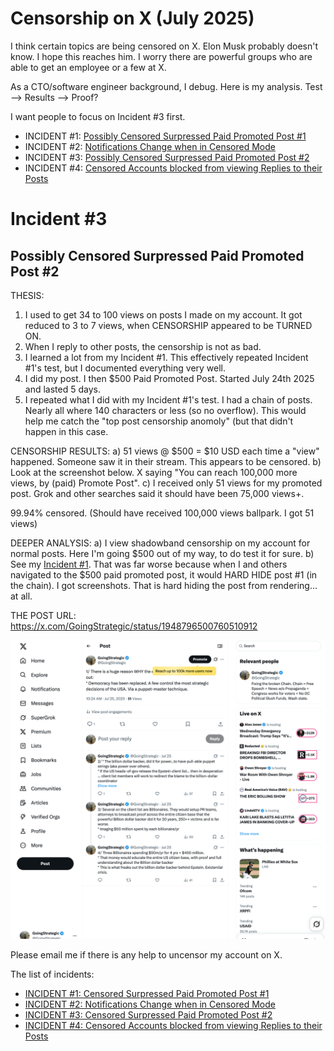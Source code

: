 # Censorship on X   (July 2025)

I think certain topics are being censored on X.  Elon Musk probably doesn't know. I hope this reaches him. I worry there are powerful groups who are able to get an employee or a few at X.

As a CTO/software engineer background, I debug. Here is my analysis. Test --> Results --> Proof?

I want people to focus on Incident #3 first.

* INCIDENT #1: [Possibly Censored Surpressed Paid Promoted Post #1](https://github.com/FreedomNow2025/X_Censorship/blob/main/Incident_1.md)
* INCIDENT #2: [Notifications Change when in Censored Mode](https://github.com/FreedomNow2025/X_Censorship/blob/main/Incident_2.md)
* INCIDENT #3: [Possibly Censored Surpressed Paid Promoted Post #2](https://github.com/FreedomNow2025/X_Censorship/blob/main/Incident_3.md)
* INCIDENT #4: [Censored Accounts blocked from viewing Replies to their Posts](https://github.com/FreedomNow2025/X_Censorship/blob/main/Incident_4.md)

# Incident #3
## Possibly Censored Surpressed Paid Promoted Post #2

THESIS:
1) I used to get 34 to 100 views on posts I made on my account. It got reduced to 3 to 7 views, when CENSORSHIP appeared to be TURNED ON.
2) When I reply to other posts, the censorship is not as bad.
3) I learned a lot from my Incident #1. This effectively repeated Incident #1's test, but I documented everything very well.
4) I did my post.  I then $500 Paid Promoted Post. Started July 24th 2025 and lasted 5 days.
5) I repeated what I did with my Incident #1's test. I had a chain of posts. Nearly all where 140 characters or less (so no overflow). This would help me catch the "top post censorship anomoly" (but that didn't happen in this case.

CENSORSHIP RESULTS:
a) 51 views @ $500 = $10 USD each time a "view" happened. Someone saw it in their stream.  This appears to be censored.
b) Look at the screenshot below.  X saying "You can reach 100,000 more views, by (paid) Promote Post".
c) I received only 51 views for my promoted post.  Grok and other searches said it should have been 75,000 views+.

99.94% censored.  (Should have received 100,000 views ballpark. I got 51 views)

DEEPER ANALYSIS:
a) I view shadowband censorship on my account for normal posts.  Here I'm going $500 out of my way, to do test it for sure.
b) See my [Incident #1](https://github.com/FreedomNow2025/Anti_Censorship_Holon/blob/main/Files/People.md). That was far worse because when I and others navigated to the $500 paid promoted post, it would HARD HIDE post #1 (in the chain). I got screenshots.  That is hard hiding the post from rendering... at all.



THE POST URL: https://x.com/GoingStrategic/status/1948796500760510912

![The Post](https://github.com/FreedomNow2025/X_Censorship/blob/main/other/Post_2025_July_Promoted.png)

Please email me if there is any help to uncensor my account on X.




The list of incidents:
* [INCIDENT #1: Censored Surpressed Paid Promoted Post #1](https://github.com/FreedomNow2025/X_Censorship/blob/main/Incident_1.md)
* [INCIDENT #2: Notifications Change when in Censored Mode](https://github.com/FreedomNow2025/X_Censorship/blob/main/Incident_2.md)
* [INCIDENT #3: Censored Surpressed Paid Promoted Post #2](https://github.com/FreedomNow2025/X_Censorship/blob/main/Incident_3.md)
* [INCIDENT #4: Censored Accounts blocked from viewing Replies to their Posts](https://github.com/FreedomNow2025/X_Censorship/blob/main/Incident_4.md)



